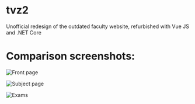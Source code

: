 # tvz2
Unofficial redesign of the outdated faculty website, refurbished with Vue JS and .NET Core

# Comparison screenshots:

![Front page](https://i.imgur.com/1acw3qZ.png)

![Subject page](https://i.imgur.com/oQ1Wuuk.png)

![Exams](https://i.imgur.com/1lu2WC7.png)
